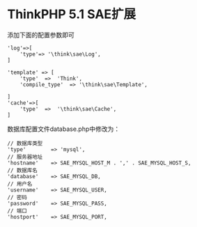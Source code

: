ThinkPHP 5.1 SAE扩展
===============

添加下面的配置参数即可

~~~
'log'=>[
	'type'=> '\think\sae\Log',
]

'template' => [
	'type'	=>	'Think',
	'compile_type'	=> '\think\sae\Template',

]
'cache'=>[
	'type'  =>  '\think\sae\Cache',
]
~~~

数据库配置文件database.php中修改为：
~~~
// 数据库类型
'type'        => 'mysql',
// 服务器地址
'hostname'    => SAE_MYSQL_HOST_M . ',' . SAE_MYSQL_HOST_S,
// 数据库名
'database'    => SAE_MYSQL_DB,
// 用户名
'username'    => SAE_MYSQL_USER,
// 密码
'password'    => SAE_MYSQL_PASS,
// 端口
'hostport'    => SAE_MYSQL_PORT,
~~~